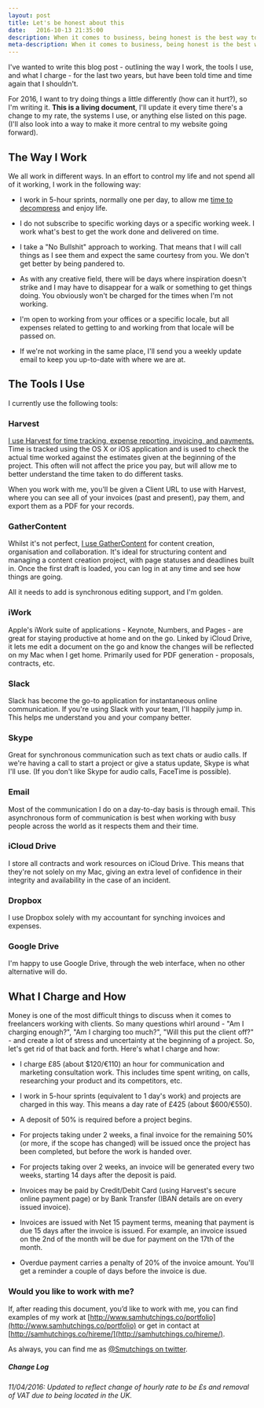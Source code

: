 ```yaml
---
layout: post
title: Let's be honest about this
date:   2016-10-13 21:35:00
description: When it comes to business, being honest is the best way to go. In this post, I outline how I work, what tools I use and how much I charge.
meta-description: When it comes to business, being honest is the best way to go. In this post, I outline how I work, what tools I use and how much I charge.
---
```


I've wanted to write this blog post - outlining the way I work, the tools I use, and what I charge -  for the last two years, but have been told time and time again that I shouldn't. 

For 2016, I want to try doing things a little differently (how can it hurt?), so I'm writing it. **This is a living document**, I'll update it every time there's a change to my rate, the systems I use, or anything else listed on this page. (I'll also look into a way to make it more central to my website going forward).

## The Way I Work


We all work in different ways. In an effort to control my life and not spend all of it working, I work in the following way:

- I work in 5-hour sprints, normally one per day, to allow me [time to decompress](https://medium.com/lessons-learned-1/it-attacks-from-within-d2f50e9da5ef#.ucf4usnrp) and enjoy life.

- I do not subscribe to specific working days or a specific working week. I work what's best to get the work done and delivered on time.

- I take a "No Bullshit" approach to working. That means that I will call things as I see them and expect the same courtesy from you. We don't get better by being pandered to.

- As with any creative field, there will be days where inspiration doesn't strike and I may have to disappear for a walk or something to get things doing. You obviously won't be charged for the times when I'm not working.

- I'm open to working from your offices or a specific locale, but all expenses related to getting to and working from that locale will be passed on.

- If we're not working in the same place, I'll send you a weekly update email to keep you up-to-date with where we are at.

## The Tools I Use

I currently use the following tools:

### Harvest

[I use Harvest for time tracking, expense reporting, invoicing, and payments.](http://try.hrv.st/8-72883) Time is tracked using the OS X or iOS application and is used to check the actual time worked against the estimates given at the beginning of the project. This often will not affect the price you pay, but will allow me to better understand the time taken to do different tasks.

When you work with me, you'll be given a Client URL to use with Harvest, where you can see all of your invoices (past and present), pay them, and export them as a PDF for your records.

### GatherContent

Whilst it's not perfect, [I use GatherContent](http://gathercontent.com) for content creation, organisation and collaboration. It's ideal for structuring content and managing a content creation project, with page statuses and deadlines built in. Once the first draft is loaded, you can log in at any time and see how things are going. 


All it needs to add is synchronous editing support, and I'm golden.

### iWork

Apple's iWork suite of applications - Keynote, Numbers, and Pages - are great for staying productive at home and on the go. Linked by iCloud Drive, it lets me edit a document on the go and know the changes will be reflected on my Mac when I get home. Primarily used for PDF generation - proposals, contracts, etc.

### Slack

Slack has become the go-to application for instantaneous online communication. If you're using Slack with your team, I'll happily jump in. This helps me understand you and your company better.

### Skype

Great for synchronous communication such as text chats or audio calls. If we're having a call to start a project or give a status update, Skype is what I'll use. (If you don't like Skype for audio calls, FaceTime is possible).

### Email

Most of the communication I do on a day-to-day basis is through email. This asynchronous form of communication is best when working with busy people across the world as it respects them and their time.

### iCloud Drive

I store all contracts and work resources on iCloud Drive. This means that they're not solely on my Mac, giving an extra level of confidence in their integrity and availability in the case of an incident. 

### Dropbox

I use Dropbox solely with my accountant for synching invoices and expenses. 

### Google Drive

I'm happy to use Google Drive, through the web interface, when no other alternative will do.

## What I Charge and How

Money is one of the most difficult things to discuss when it comes to freelancers working with clients. So many questions whirl around - "Am I charging enough?", "Am I charging too much?", "Will this put the client off?" - and create a lot of stress and uncertainty at the beginning of a project. So, let's get rid of that back and forth. Here's what I charge and how:

- I charge £85 (about $120/€110) an hour for communication and marketing consultation work. This includes time spent writing, on calls, researching your product and its competitors, etc.

- I work in 5-hour sprints (equivalent to 1 day's work) and projects are charged in this way. This means a day rate of £425 (about $600/€550).

- A deposit of 50% is required before a project begins.

- For projects taking under 2 weeks, a final invoice for the remaining 50% (or more, if the scope has changed) will be issued once the project has been completed, but before the work is handed over.

- For projects taking over 2 weeks, an invoice will be generated every two weeks, starting 14 days after the deposit is paid.

- Invoices may be paid by Credit/Debit Card (using Harvest's secure online payment page) or by Bank Transfer (IBAN details are on every issued invoice).

- Invoices are issued with Net 15 payment terms, meaning that payment is due 15 days after the invoice is issued. For example, an invoice issued on the 2nd of the month will be due for payment on the 17th of the month.

- Overdue payment carries a penalty of 20% of the invoice amount. You'll get a reminder a couple of days before the invoice is due. 

### Would you like to work with me?

If, after reading this document, you’d like to work with me, you can find examples of my work at [http://www.samhutchings.co/portfolio](http://www.samhutchings.co/portfolio) or get in contact at [http://samhutchings.co/hireme/](http://samhutchings.co/hireme/).

As always, you can find me as [@Smutchings on twitter](http://twitter.com/@smutchings).

##### Change Log

_11/04/2016: Updated to reflect change of hourly rate to be £s and removal of VAT due to being located in the UK._